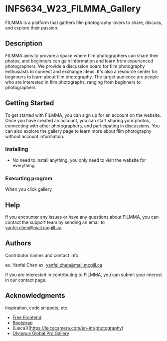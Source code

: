 # INFS634_W23_FILMMA_Gallery

FILMMA is a platform that gathers film photography lovers to share, discuss, and explore their passion.

## Description

FILMMA aims to provide a space where film photographers can share their photos, and beginners can gain information and learn from experienced photographers. We provide a discussion board for film photography enthusiasts to connect and exchange ideas. It's also a resource center for beginners to learn about film photography. The target audience are people who are interested in film photographs, ranging from beginners to photographers

## Getting Started

To get started with FILMMA, you can sign up for an account on the website. Once you have created an account, you can start sharing your photos, connecting with other photographers, and participating in discussions. You can also explore the gallery page to learn more about film photography without account information.

### Installing

* No need to install anything, you only need to visit the website for everything.

### Executing program

When you click gallery 

## Help

If you encounter any issues or have any questions about FILMMA, you can contact the support team by sending an email to yanfei.chen@mail.mcgill.ca.

## Authors

Contributor names and contact info

ex. Yanfei Chen
ex. yanfei.chen@mail.mcgill.ca

If you are interested in contributing to FILMMA, you can submit your interest in our contact page.

## Acknowledgments

Inspiration, code snippets, etc.
* [Free Frontend](https://freefrontend.com/bootstrap-galleries/)
* [Bootstrap](https://getbootstrap.com/)
* [Leica]((https://leicacamera.com/en-int/photography)
* [Olympus Global Pro Gallery](https://cameras.olympus.com/gallery/en-ca)